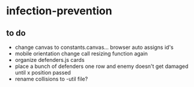 # infection-prevention

## to do
- change canvas to constants.canvas... browser auto assigns id's
- mobile orientation change call resizing function again
- organize defenders.js cards
- place a bunch of defenders one row and enemy doesn't get damaged until x position passed 
- rename collisions to -util file?